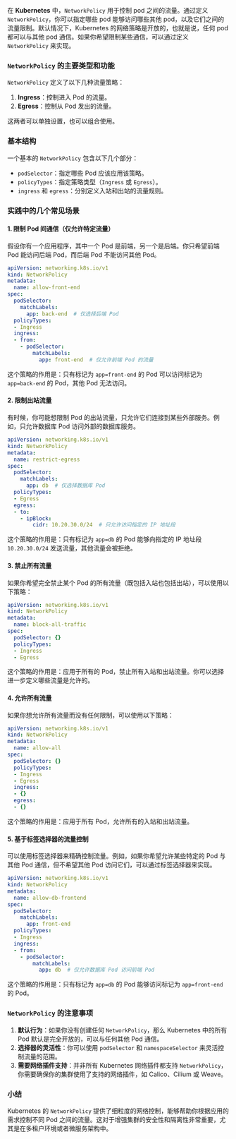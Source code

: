 在 **Kubernetes** 中，`NetworkPolicy` 用于控制 pod 之间的流量。通过定义 `NetworkPolicy`，你可以指定哪些 pod 能够访问哪些其他 pod，以及它们之间的流量限制。默认情况下，Kubernetes 的网络策略是开放的，也就是说，任何 pod 都可以与其他 pod 通信。如果你希望限制某些通信，可以通过定义 `NetworkPolicy` 来实现。

### `NetworkPolicy` 的主要类型和功能
`NetworkPolicy` 定义了以下几种流量策略：

1. **Ingress**：控制进入 Pod 的流量。
2. **Egress**：控制从 Pod 发出的流量。

这两者可以单独设置，也可以组合使用。

### 基本结构
一个基本的 `NetworkPolicy` 包含以下几个部分：

+ `podSelector`：指定哪些 Pod 应该应用该策略。
+ `policyTypes`：指定策略类型（`Ingress` 或 `Egress`）。
+ `ingress` 和 `egress`：分别定义入站和出站的流量规则。

### 实践中的几个常见场景
#### 1. **限制 Pod 间通信（仅允许特定流量）**
假设你有一个应用程序，其中一个 Pod 是前端，另一个是后端。你只希望前端 Pod 能访问后端 Pod，而后端 Pod 不能访问其他 Pod。

```yaml
apiVersion: networking.k8s.io/v1
kind: NetworkPolicy
metadata:
  name: allow-front-end
spec:
  podSelector:
    matchLabels:
      app: back-end  # 仅选择后端 Pod
  policyTypes:
  - Ingress
  ingress:
  - from:
    - podSelector:
        matchLabels:
          app: front-end  # 仅允许前端 Pod 的流量
```

这个策略的作用是：只有标记为 `app=front-end` 的 Pod 可以访问标记为 `app=back-end` 的 Pod，其他 Pod 无法访问。

#### 2. **限制出站流量**
有时候，你可能想限制 Pod 的出站流量，只允许它们连接到某些外部服务。例如，只允许数据库 Pod 访问外部的数据库服务。

```yaml
apiVersion: networking.k8s.io/v1
kind: NetworkPolicy
metadata:
  name: restrict-egress
spec:
  podSelector:
    matchLabels:
      app: db  # 仅选择数据库 Pod
  policyTypes:
  - Egress
  egress:
  - to:
    - ipBlock:
        cidr: 10.20.30.0/24  # 只允许访问指定的 IP 地址段
```

这个策略的作用是：只有标记为 `app=db` 的 Pod 能够向指定的 IP 地址段 `10.20.30.0/24` 发送流量，其他流量会被拒绝。

#### 3. **禁止所有流量**
如果你希望完全禁止某个 Pod 的所有流量（既包括入站也包括出站），可以使用以下策略：

```yaml
apiVersion: networking.k8s.io/v1
kind: NetworkPolicy
metadata:
  name: block-all-traffic
spec:
  podSelector: {}
  policyTypes:
  - Ingress
  - Egress
```

这个策略的作用是：应用于所有的 Pod，禁止所有入站和出站流量。你可以选择进一步定义哪些流量是允许的。

#### 4. **允许所有流量**
如果你想允许所有流量而没有任何限制，可以使用以下策略：

```yaml
apiVersion: networking.k8s.io/v1
kind: NetworkPolicy
metadata:
  name: allow-all
spec:
  podSelector: {}
  policyTypes:
  - Ingress
  - Egress
  ingress:
  - {}
  egress:
  - {}
```

这个策略的作用是：应用于所有 Pod，允许所有的入站和出站流量。

#### 5. **基于标签选择器的流量控制**
可以使用标签选择器来精确控制流量。例如，如果你希望允许某些特定的 Pod 与其他 Pod 通信，但不希望其他 Pod 访问它们，可以通过标签选择器来实现。

```yaml
apiVersion: networking.k8s.io/v1
kind: NetworkPolicy
metadata:
  name: allow-db-frontend
spec:
  podSelector:
    matchLabels:
      app: front-end
  policyTypes:
  - Ingress
  ingress:
  - from:
    - podSelector:
        matchLabels:
          app: db  # 仅允许数据库 Pod 访问前端 Pod
```

这个策略的作用是：只有标记为 `app=db` 的 Pod 能够访问标记为 `app=front-end` 的 Pod。

### `NetworkPolicy` 的注意事项
1. **默认行为**：如果你没有创建任何 `NetworkPolicy`，那么 Kubernetes 中的所有 Pod 默认是完全开放的，可以与任何其他 Pod 通信。
2. **选择器的灵活性**：你可以使用 `podSelector` 和 `namespaceSelector` 来灵活控制流量的范围。
3. **需要网络插件支持**：并非所有 Kubernetes 网络插件都支持 `NetworkPolicy`，你需要确保你的集群使用了支持的网络插件，如 Calico、Cilium 或 Weave。

### 小结
Kubernetes 的 `NetworkPolicy` 提供了细粒度的网络控制，能够帮助你根据应用的需求控制不同 Pod 之间的流量。这对于增强集群的安全性和隔离性非常重要，尤其是在多租户环境或者微服务架构中。

